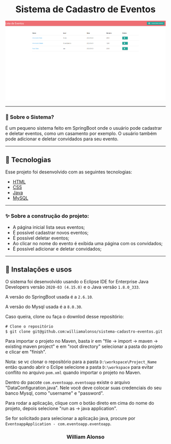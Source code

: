 <h1 align="center">
    Sistema de Cadastro de Eventos
</h1>

<div align="center">
  <img src="https://github.com/williamalonso/sistema-cadastro-eventos/blob/master/img/home.png" alt"Home Page" title="Sistema de cadastro de Eventos" width="600" />
  

---

</div>



### 🤔 Sobre o Sistema?

É um pequeno sistema feito em SpringBoot onde o usuário pode cadastrar e deletar eventos, como um casamento por exemplo. O usuário também pode adicionar e deletar convidados para seu evento.

---

## 🚀 Tecnologias

Esse projeto foi desenvolvido com as seguintes tecnologias:

- [HTML](https://developer.mozilla.org/pt-BR/docs/Web/HTML)
- [CSS](https://developer.mozilla.org/pt-BR/docs/Web/CSS)
- [Java](https://www.oracle.com/java/)
- [MySQL](https://www.mysql.com/)

---

### ✨ Sobre a construção do projeto:

- A página inicial lista seus eventos;
- É possível cadastrar novos eventos;
- É possível deletar eventos;
- Ao clicar no nome do evento é exibida uma página com os convidados;
- É possível adicionar e deletar convidados;


---

## 🙅 Instalações e usos

O sistema foi desenvolvido usando o Eclipse IDE for Enterprise Java Developers versão `2020-03 (4.15.0)` e o Java versão `1.8.0_333`.

A versão do SpringBoot usada é a `2.6.10`.

A versão do Mysql usada é a `8.0.30`.

Caso queira, clone ou faça o downlod desse repositório:

```
# Clone o repositório
$ git clone git@github.com:williamalonso/sistema-cadastro-eventos.git
```

Para importar o projeto no Maven, basta ir em "file -> import -> maven -> existing maven project" e em "root directory" selecionar a pasta do projeto e clicar em "finish".

Nota: se vc clonar o repositório para a pasta `D:\workspace\Project_Name` então quando abrir o Eclipe selecione a pasta `D:\workspace` para evitar conflito no arquivo `pom.xml` quando importar o projeto no Maven.

Dentro do pacote `com.eventoapp.eventoapp` existe o arquivo "DataConfiguration.java". Nele você deve colocar suas credenciais do seu banco Mysql, como "username" e "password".

Para rodar a aplicação, clique com o botão direto em cima do nome do projeto, depois selecione "run as -> java application".

Se for solicitado para selecionar a aplicação java, procure por `EventoappApplication - com.eventoapp.eventoapp`.

<h3 align="center">William Alonso</h3>
